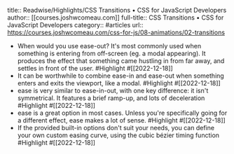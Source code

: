 title:: Readwise/Highlights/CSS Transitions • CSS for JavaScript Developers
author:: [[courses.joshwcomeau.com]]
full-title:: CSS Transitions • CSS for JavaScript Developers
category:: #articles
url:: https://courses.joshwcomeau.com/css-for-js/08-animations/02-transitions

- When would you use ease-out? It's most commonly used when something is entering from off-screen (eg. a modal appearing). It produces the effect that something came hustling in from far away, and settles in front of the user. #Highlight #[[2022-12-18]]
- It can be worthwhile to combine ease-in and ease-out when something enters and exits the viewport, like a modal. #Highlight #[[2022-12-18]]
- ease is very similar to ease-in-out, with one key difference: it isn't symmetrical. It features a brief ramp-up, and lots of deceleration #Highlight #[[2022-12-18]]
- ease is a great option in most cases. Unless you're specifically going for a different effect, ease makes a lot of sense. #Highlight #[[2022-12-18]]
- If the provided built-in options don't suit your needs, you can define your own custom easing curve, using the cubic bézier timing function #Highlight #[[2022-12-18]]